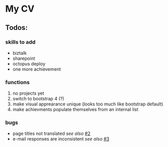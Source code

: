 # My CV

## Todos:

### skills to add

+ biztalk
+ sharepoint
+ octopus deploy
+ one more achievement

### functions

1. no projects yet
2. switch to bootstrap 4 (?)
3. make visual apprearance unique (looks too much like bootstrap default)
4. make achievments populate themselves from an internal list

### bugs

+ page titles not translated _see also_ [#2](https://github.com/InverterOfControl/CV/issues/2)
+ e-mail responses are inconsistent _see also_ [#3](https://github.com/InverterOfControl/CV/issues/3)


